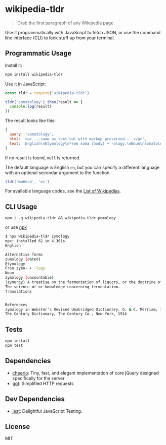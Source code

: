 # wikipedia-tldr 

> Grab the first paragraph of any Wikipedia page

Use it programmatically with JavaScript to fetch JSON, or use the command line interface (CLI) to look stuff up from your terminal.

## Programmatic Usage

Install it:

```sh
npm install wikipedia-tldr
```

Use it in JavaScript:

```js
const tldr = require('wikipedia-tldr')

tldr('somatology').then(result => {
  console.log(result)
})
```

The result looks like this:

```js
{
  query: 'somatology',
  html: '<p> ...same as text but with markup preserved... </p>',
  text: 'English\nEtymology\nFrom soma (body) +‎ -ology.\nNoun\nsomatology (usually uncountable, plural somatologies)\nThe study of the physical nature of human beings.\nDerived terms\nanthroposomatology\n'
}
```

If no result is found, `null` is returned.

The default language is English `en`, but you can specify a different language
with an optional secondar argument to the function:

```js
tldr('muñeca', 'es')
```

For available language codes, see the [List of Wikipedias](https://en.wikipedia.org/wiki/List_of_Wikipedias).

## CLI Usage

```
npm i -g wikipedia-tldr && wikipedia-tldr pomology
```

or use [npx](https://medium.com/@maybekatz/introducing-npx-an-npm-package-runner-55f7d4bd282b)

```sh
$ npx wikipedia-tldr zymology
npx: installed 62 in 4.301s
English

Alternative forms
zumology (dated)
Etymology
From zymo- +‎ -logy.
Noun
zymology (uncountable)
(zymurgy) A treatise on the fermentation of liquors, or the doctrine of fermentation.
The science of or knowledge concerning fermentation.
Translations


References
zymology in Webster’s Revised Unabridged Dictionary, G. & C. Merriam, 1913
The Century Dictionary, The Century Co., New York, 1914
```

## Tests

```sh
npm install
npm test
```

## Dependencies

- [cheerio](https://github.com/cheeriojs/cheerio): Tiny, fast, and elegant implementation of core jQuery designed specifically for the server
- [got](): Simplified HTTP requests

## Dev Dependencies

- [jest](https://github.com/facebook/jest): Delightful JavaScript Testing.


## License

MIT
